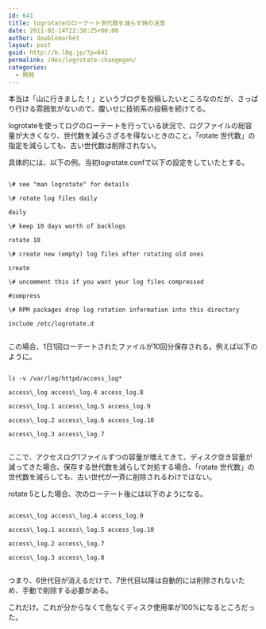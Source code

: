 ```yaml
---
id: 641
title: logrotateのローテート世代数を減らす時の注意
date: 2011-02-14T22:38:25+00:00
author: doublemarket
layout: post
guid: http://b.l0g.jp/?p=641
permalink: /dev/logrotate-changegen/
categories:
  - 開発
---
```


本当は「山に行きました！」というブログを投稿したいところなのだが、さっぱり行ける雰囲気がないので、腹いせに技術系の投稿を続けてる。

logrotateを使ってログのローテートを行っている状況で、ログファイルの総容量が大きくなり、世代数を減らさざるを得ないときのこと。「rotate 世代数」の指定を減らしても、古い世代数は削除されない。

具体的には、以下の例。当初logrotate.confで以下の設定をしていたとする。

```
  
\# see "man logrotate" for details
  
\# rotate log files daily
  
daily

\# keep 10 days worth of backlogs
  
rotate 10

\# create new (empty) log files after rotating old ones
  
create

\# uncomment this if you want your log files compressed
  
#compress

\# RPM packages drop log rotation information into this directory
  
include /etc/logrotate.d
  
```

この場合、1日1回ローテートされたファイルが10回分保存される。例えば以下のように。

```
  
ls -v /var/log/httpd/access_log*
  
access\_log access\_log.4 access_log.8
  
access\_log.1 access\_log.5 access_log.9
  
access\_log.2 access\_log.6 access_log.10
  
access\_log.3 access\_log.7
  
```

ここで、アクセスログ1ファイルずつの容量が増えてきて、ディスク空き容量が減ってきた場合、保存する世代数を減らして対処する場合、「rotate 世代数」の世代数を減らしても、古い世代が一斉に削除されるわけではない。

rotate 5とした場合、次のローテート後には以下のようになる。

```
  
access\_log access\_log.4 access_log.9
  
access\_log.1 access\_log.5 access_log.10
  
access\_log.2 access\_log.7
  
access\_log.3 access\_log.8
  
```

つまり、6世代目が消えるだけで、7世代目以降は自動的には削除されないため、手動で削除する必要がある。

これだけ。これが分からなくて危なくディスク使用率が100%になるところだった。

